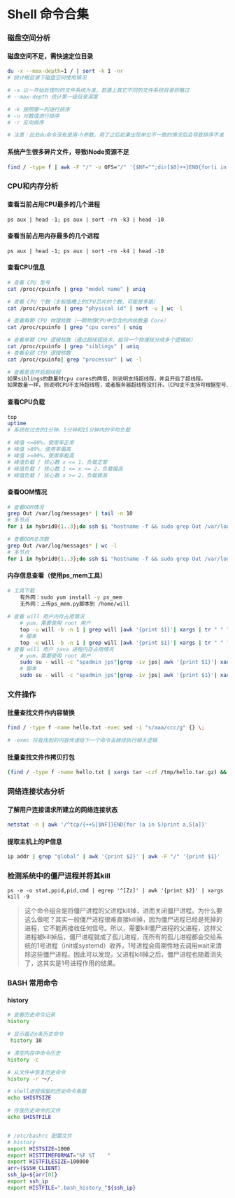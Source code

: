 # Shell 命令合集

### 磁盘空间分析

#### 磁盘空间不足，需快速定位目录

```bash
du -x --max-depth=1 / | sort -k 1 -nr
# 统计根目录下磁盘空间使用情况

# -x 以一开始处理时的文件系统为准，若遇上其它不同的文件系统目录则略过
# --max-depth 统计第一级目录深度

# -k 按照哪一列进行排序
# -n 对数值进行排序
# -r 反向排序

# 注意：此处du命令没有是用-h参数，用了之后如果出现单位不一致的情况后会导致排序不准
```

#### 系统产生很多碎片文件，导致iNode资源不足

```bash
find / -type f | awk -F "/" -v OFS="/" '{$NF="";dir[$0]++}END{for(i in dir)print dir[i]" "i}' | sort -k 1 -nr | head
```



### CPU和内存分析

#### 查看当前占用CPU最多的几个进程

```shell
ps aux | head -1; ps aux | sort -rn -k3 | head -10
```

#### 查看当前占用内存最多的几个进程

```
ps aux | head -1; ps aux | sort -rn -k4 | head -10
```

#### 查看CPU信息

```sh
# 查看 CPU 型号
cat /proc/cpuinfo | grep "model name" | uniq

# 查看 CPU 个数（主板插槽上的CPU芯片的个数，可能是多路）
cat /proc/cpuinfo | grep "physical id" | sort -u | wc -l

# 查看每颗 CPU 物理核数（一颗物理CPU中包含的内核数量 Core）
cat /proc/cpuinfo | grep "cpu cores" | uniq

# 查看单颗 CPU 逻辑核数（通过超线程技术，能将一个物理核分成多个逻辑核）
cat /proc/cpuinfo | grep "siblings" | uniq
# 查看全部 CPU 逻辑核数
cat /proc/cpuinfo| grep "processor" | wc -l

# 查看是否开启超线程
如果siblings的数量时cpu cores的两倍，则说明支持超线程，并且开启了超线程。
如果数量一样，则说明CPU不支持超线程，或者服务器超线程没打开。（CPU支不支持可根据型号上网查看）
```

#### 查看CPU负载

```sh
top
uptime
# 系统在过去的1分钟、5分钟和15分钟内的平均负载

# 峰值 <=80%，使用率正常
# 峰值 >80%，使用率偏高
# 峰值 >=90%，使用率极高
# 峰值负载 / 核心数 x <= 1，负载正常
# 峰值负载 / 核心数 1 <= x <= 2，负载偏高
# 峰值负载 / 核心数 x >= 2，负载极高 
```

#### 查看OOM情况

```sh
# 查看OOM情况
grep Out /var/log/messages* | tail -n 10
# 多节点
for i in hybrid0{1..3};do ssh $i "hostname -f && sudo grep Out /var/log/messages* | tail -n 10";done

# 查看OOM总次数
grep Out /var/log/messages* | wc -l
# 多节点
for i in hybrid0{1..3};do ssh $i "hostname -f && sudo grep Out /var/log/messages* | wc -l";done 
```

#### 内存信息查看（使用ps\_mem工具）

```sh
# 工具下载
    有外网：sudo yum install -y ps_mem
    无外网：上传ps_mem.py脚本到 /home/will
 
# 查看 will 用户内存占用情况
    # yum，需要使用 root 用户
    top -u will -b -n 1 | grep will |awk '{print $1}'| xargs | tr " " "," | xargs ps_mem -p
    # 脚本
    top -u will -b -n 1 | grep will |awk '{print $1}'| xargs | tr " " "," | xargs python3 ps_mem.py -p
# 查看 will 用户 java 进程内存占用情况
    # yum，需要使用 root 用户
    sudo su - will -c "spadmin jps"|grep -iv jps| awk '{print $1}'| xargs | tr " " "," | xargs ps_mem -sp | awk '{tmp=match($0, /(sa\.log\.file|log\.file)=([a-zA-Z\/\_]+)\.log/, a);if($7 && $NF != "Program"){printf("进程包: %-50s\t日志名称: %-10s\t私有内存: %s%s\t共享内存: %s%s\n",$NF,a[2],$1,$2,$4,$5,$7,$8)}}'
    # 脚本
    sudo su - will -c "spadmin jps"|grep -iv jps| awk '{print $1}'| xargs | tr " " "," | xargs python3 ps_mem.py -sp | awk '{tmp=match($0, /(sa\.log\.file|log\.file)=([a-zA-Z\/\_]+)\.log/, a);if($7 && $NF != "Program"){printf("进程包: %-50s\t日志名称: %-10s\t私有内存: %s%s\t共享内存: %s%s\n",$NF,a[2],$1,$2,$4,$5,$7,$8)}}'
 
```



### 文件操作

#### 批量查找文件作内容替换

```bash
find / -type f -name hello.txt -exec sed -i "s/aaa/ccc/g" {} \;

# -exec 将查找到的内容传递给下一个命令去继续执行相关逻辑
```

#### 批量查找文件作拷贝打包

```bash
(find / -type f -name hello.txt | xargs tar -czf /tmp/hello.tar.gz) && cp -f /tmp/hello.tar.gz /opt/
```



### 网络连接状态分析

#### 了解用户连接请求所建立的网络连接状态

```bash
netstat -n | awk '/^tcp/{++S[$NF]}END{for (a in S)print a,S[a]}'
```

#### 提取主机上的IP信息

```bash
ip addr | grep "global" | awk '{print $2}' | awk -F "/" '{print $1}'
```



### 检测系统中的僵尸进程并将其kill

```shell
ps -e -o stat,ppid,pid,cmd | egrep '^[Zz]' | awk '{print $2}' | xargs kill -9
```

> 这个命令组合是将僵尸进程的父进程kill掉，进而关闭僵尸进程。为什么要这么做呢？其实一般僵尸进程很难直接kill掉，因为僵尸进程已经是死掉的进程，它不能再接收任何信号。所以，需要kill僵尸进程的父进程，这样父进程被kill掉后，僵尸进程就成了孤儿进程，而所有的孤儿进程都会交给系统的1号进程（init或systemd）收养，1号进程会周期性地去调用wait来清除这些僵尸进程。因此可以发现，父进程kill掉之后，僵尸进程也随着消失了，这其实是1号进程作用的结果。



### BASH 常用命令

#### history

```sh
# 查看历史命令记录
history

# 显示最近n条历史命令
 history 10

# 清空内存中命令历史
history -c

# 从文件中恢复历史命令
history -r ～/.

# shell进程保留的历史命令条数
echo $HISTSIZE

# 存放历史命令的文件
echo $HISTFILE


# /etc/bashrc 配置文件
# history
export HISTSIZE=1000
export HISTTIMEFORMAT="%F %T    "
export HISTFILESIZE=100000
arr=($SSH_CLIENT)
ssh_ip=${arr[0]}
export ssh_ip
export HISTFILE=".bash_history_"${ssh_ip}
```
